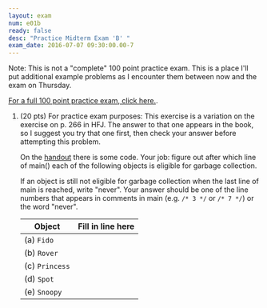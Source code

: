 ```yaml
---
layout: exam
num: e01b
ready: false
desc: "Practice Midterm Exam 'B' "
exam_date: 2016-07-07 09:30:00.00-7
---
```


Note: This is not a "complete" 100 point practice exam.  This is a place I'll put additional example problems as I encounter them
between now and the exam on Thursday.

[For a full 100 point practice exam, click here.](/exams/e01/cs56_m16_e01_practice).

<ol>

<li markdown="1" style="margin-bottom:8em;">

(20 pts) For practice exam purposes: This exercise is a variation on the exercise on p. 266 in HFJ.  The answer to that one appears in the book, so I suggest you try that one first, then check your answer before attempting this problem.

On the [handout](handout) there is some code.    Your job: figure out after which line of main() each of the following objects is eligible for garbage collection. 

If an object is still not eligible for garbage collection when the last line of main is reached, write "never".    Your answer should be one of the line numbers that appears in comments in main (e.g. `/* 3 */` or `/* 7 */`) or the word "never".

<div>

| Object         | Fill in line  here |
|----------------|--------------------|
| (a) `Fido`     |                    |
| (b) `Rover`    |                    |
| (c) `Princess` |                    |
| (d) `Spot`     |                    |
| (e) `Snoopy`   |                    |

</div>

</li>


</ol>

